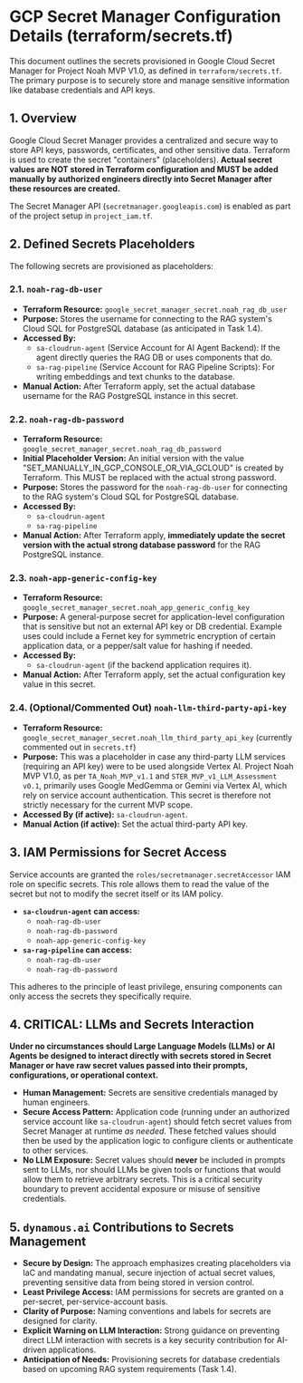 # GCP Secret Manager Configuration Details (terraform/secrets.tf)

This document outlines the secrets provisioned in Google Cloud Secret Manager for Project Noah MVP V1.0, as defined in `terraform/secrets.tf`. The primary purpose is to securely store and manage sensitive information like database credentials and API keys.

## 1. Overview

Google Cloud Secret Manager provides a centralized and secure way to store API keys, passwords, certificates, and other sensitive data. Terraform is used to create the secret "containers" (placeholders). **Actual secret values are NOT stored in Terraform configuration and MUST be added manually by authorized engineers directly into Secret Manager after these resources are created.**

The Secret Manager API (`secretmanager.googleapis.com`) is enabled as part of the project setup in `project_iam.tf`.

## 2. Defined Secrets Placeholders

The following secrets are provisioned as placeholders:

### 2.1. `noah-rag-db-user`
*   **Terraform Resource:** `google_secret_manager_secret.noah_rag_db_user`
*   **Purpose:** Stores the username for connecting to the RAG system's Cloud SQL for PostgreSQL database (as anticipated in Task 1.4).
*   **Accessed By:**
    *   `sa-cloudrun-agent` (Service Account for AI Agent Backend): If the agent directly queries the RAG DB or uses components that do.
    *   `sa-rag-pipeline` (Service Account for RAG Pipeline Scripts): For writing embeddings and text chunks to the database.
*   **Manual Action:** After Terraform apply, set the actual database username for the RAG PostgreSQL instance in this secret.

### 2.2. `noah-rag-db-password`
*   **Terraform Resource:** `google_secret_manager_secret.noah_rag_db_password`
*   **Initial Placeholder Version:** An initial version with the value "SET_MANUALLY_IN_GCP_CONSOLE_OR_VIA_GCLOUD" is created by Terraform. This MUST be replaced with the actual strong password.
*   **Purpose:** Stores the password for the `noah-rag-db-user` for connecting to the RAG system's Cloud SQL for PostgreSQL database.
*   **Accessed By:**
    *   `sa-cloudrun-agent`
    *   `sa-rag-pipeline`
*   **Manual Action:** After Terraform apply, **immediately update the secret version with the actual strong database password** for the RAG PostgreSQL instance.

### 2.3. `noah-app-generic-config-key`
*   **Terraform Resource:** `google_secret_manager_secret.noah_app_generic_config_key`
*   **Purpose:** A general-purpose secret for application-level configuration that is sensitive but not an external API key or DB credential. Example uses could include a Fernet key for symmetric encryption of certain application data, or a pepper/salt value for hashing if needed.
*   **Accessed By:**
    *   `sa-cloudrun-agent` (if the backend application requires it).
*   **Manual Action:** After Terraform apply, set the actual configuration key value in this secret.

### 2.4. (Optional/Commented Out) `noah-llm-third-party-api-key`
*   **Terraform Resource:** `google_secret_manager_secret.noah_llm_third_party_api_key` (currently commented out in `secrets.tf`)
*   **Purpose:** This was a placeholder in case any third-party LLM services (requiring an API key) were to be used alongside Vertex AI. Project Noah MVP V1.0, as per `TA_Noah_MVP_v1.1` and `STER_MVP_v1_LLM_Assessment v0.1`, primarily uses Google MedGemma or Gemini via Vertex AI, which rely on service account authentication. This secret is therefore not strictly necessary for the current MVP scope.
*   **Accessed By (if active):** `sa-cloudrun-agent`.
*   **Manual Action (if active):** Set the actual third-party API key.

## 3. IAM Permissions for Secret Access

Service accounts are granted the `roles/secretmanager.secretAccessor` IAM role on specific secrets. This role allows them to read the value of the secret but not to modify the secret itself or its IAM policy.

*   **`sa-cloudrun-agent` can access:**
    *   `noah-rag-db-user`
    *   `noah-rag-db-password`
    *   `noah-app-generic-config-key`
*   **`sa-rag-pipeline` can access:**
    *   `noah-rag-db-user`
    *   `noah-rag-db-password`

This adheres to the principle of least privilege, ensuring components can only access the secrets they specifically require.

## 4. CRITICAL: LLMs and Secrets Interaction

**Under no circumstances should Large Language Models (LLMs) or AI Agents be designed to interact directly with secrets stored in Secret Manager or have raw secret values passed into their prompts, configurations, or operational context.**

*   **Human Management:** Secrets are sensitive credentials managed by human engineers.
*   **Secure Access Pattern:** Application code (running under an authorized service account like `sa-cloudrun-agent`) should fetch secret values from Secret Manager at runtime *as needed*. These fetched values should then be used by the application logic to configure clients or authenticate to other services.
*   **No LLM Exposure:** Secret values should **never** be included in prompts sent to LLMs, nor should LLMs be given tools or functions that would allow them to retrieve arbitrary secrets. This is a critical security boundary to prevent accidental exposure or misuse of sensitive credentials.

## 5. `dynamous.ai` Contributions to Secrets Management

*   **Secure by Design:** The approach emphasizes creating placeholders via IaC and mandating manual, secure injection of actual secret values, preventing sensitive data from being stored in version control.
*   **Least Privilege Access:** IAM permissions for secrets are granted on a per-secret, per-service-account basis.
*   **Clarity of Purpose:** Naming conventions and labels for secrets are designed for clarity.
*   **Explicit Warning on LLM Interaction:** Strong guidance on preventing direct LLM interaction with secrets is a key security contribution for AI-driven applications.
*   **Anticipation of Needs:** Provisioning secrets for database credentials based on upcoming RAG system requirements (Task 1.4).
